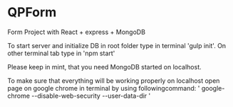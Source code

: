 # QPForm
Form Project with React + express + MongoDB

To start server and initialize DB in root folder type in terminal 'gulp init'.
On other terminal tab type in 'npm start'

Please keep in mint, that you need MongoDB started on localhost.

To make sure that everything will be working properly on localhost open page on google chrome in terminal by using followingcommand:
' google-chrome --disable-web-security --user-data-dir '
